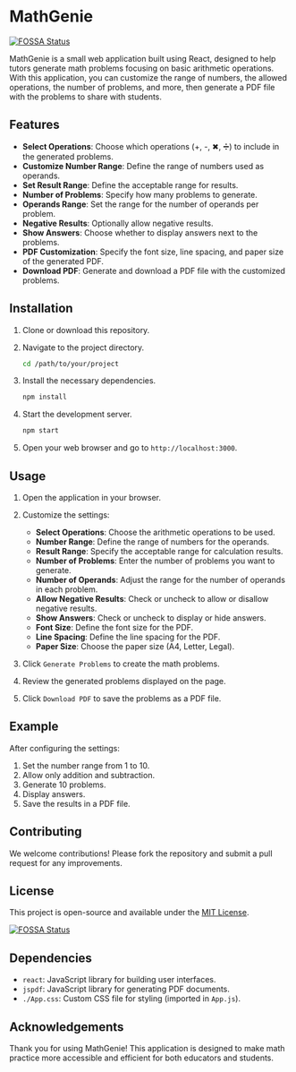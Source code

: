 # MathGenie
[![FOSSA Status](https://app.fossa.com/api/projects/git%2Bgithub.com%2Fcnkang%2Fmathgenie.svg?type=shield)](https://app.fossa.com/projects/git%2Bgithub.com%2Fcnkang%2Fmathgenie?ref=badge_shield)


MathGenie is a small web application built using React, designed to help tutors generate math problems focusing on basic arithmetic operations. With this application, you can customize the range of numbers, the allowed operations, the number of problems, and more, then generate a PDF file with the problems to share with students.

## Features

- **Select Operations**: Choose which operations (+, -, ✖, ➗) to include in the generated problems.
- **Customize Number Range**: Define the range of numbers used as operands.
- **Set Result Range**: Define the acceptable range for results.
- **Number of Problems**: Specify how many problems to generate.
- **Operands Range**: Set the range for the number of operands per problem.
- **Negative Results**: Optionally allow negative results.
- **Show Answers**: Choose whether to display answers next to the problems.
- **PDF Customization**: Specify the font size, line spacing, and paper size of the generated PDF.
- **Download PDF**: Generate and download a PDF file with the customized problems.

## Installation

1. Clone or download this repository.
2. Navigate to the project directory.

    ```bash
    cd /path/to/your/project
    ```

3. Install the necessary dependencies.

    ```bash
    npm install
    ```

4. Start the development server.

    ```bash
    npm start
    ```

5. Open your web browser and go to `http://localhost:3000`.

## Usage

1. Open the application in your browser.

2. Customize the settings:
    - **Select Operations**: Choose the arithmetic operations to be used.
    - **Number Range**: Define the range of numbers for the operands.
    - **Result Range**: Specify the acceptable range for calculation results.
    - **Number of Problems**: Enter the number of problems you want to generate.
    - **Number of Operands**: Adjust the range for the number of operands in each problem.
    - **Allow Negative Results**: Check or uncheck to allow or disallow negative results.
    - **Show Answers**: Check or uncheck to display or hide answers.
    - **Font Size**: Define the font size for the PDF.
    - **Line Spacing**: Define the line spacing for the PDF.
    - **Paper Size**: Choose the paper size (A4, Letter, Legal).

3. Click `Generate Problems` to create the math problems.

4. Review the generated problems displayed on the page.

5. Click `Download PDF` to save the problems as a PDF file.

## Example

After configuring the settings:

1. Set the number range from 1 to 10.
2. Allow only addition and subtraction.
3. Generate 10 problems.
4. Display answers.
5. Save the results in a PDF file.

## Contributing

We welcome contributions! Please fork the repository and submit a pull request for any improvements.

## License

This project is open-source and available under the [MIT License](LICENSE).


[![FOSSA Status](https://app.fossa.com/api/projects/git%2Bgithub.com%2Fcnkang%2Fmathgenie.svg?type=large)](https://app.fossa.com/projects/git%2Bgithub.com%2Fcnkang%2Fmathgenie?ref=badge_large)

## Dependencies

- `react`: JavaScript library for building user interfaces.
- `jspdf`: JavaScript library for generating PDF documents.
- `./App.css`: Custom CSS file for styling (imported in `App.js`).

## Acknowledgements

Thank you for using MathGenie! This application is designed to make math practice more accessible and efficient for both educators and students.